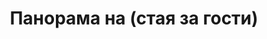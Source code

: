 ---
layout: panorama
parent: '/projects/private/between-the-mountains-and-the-city'
image: 'http://hub.acherno.com/svn/mezhdu-planinata-i-grada/Site/Panorami/Vladimir_Rez_Gostna_Panorama.jpg'
title: 'Панорама на (стая за гости)'
sitemap: false
---